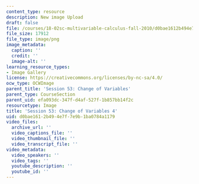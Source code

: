 ```yaml
---
content_type: resource
description: New image Upload
draft: false
file: /courses/18-02sc-multivariable-calculus-fall-2010/d0bae1612b494e7f7e9b1ba0784a1179_MIT18_02SC_L18Brds_4.png
file_size: 17912
file_type: image/png
image_metadata:
  caption: ''
  credit: ''
  image-alt: ''
learning_resource_types:
- Image Gallery
license: https://creativecommons.org/licenses/by-nc-sa/4.0/
ocw_type: OCWImage
parent_title: 'Session 53: Change of Variables'
parent_type: CourseSection
parent_uid: efa093dc-347f-d4af-527f-1b857bb14f2c
resourcetype: Image
title: 'Session 53: Change of Variables 4'
uid: d0bae161-2b49-4e7f-7e9b-1ba0784a1179
video_files:
  archive_url: ''
  video_captions_file: ''
  video_thumbnail_file: ''
  video_transcript_file: ''
video_metadata:
  video_speakers: ''
  video_tags: ''
  youtube_description: ''
  youtube_id: ''
---
```


